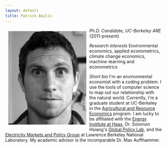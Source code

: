 ```yaml
---
layout: default
title: Patrick Baylis
---
```


<img src="images/pbaylis_head_bw.jpg" alt="headshot" height="300px" class="shadow" style="float:left; margin:10px 10px 10px 10px;" />

*Ph.D. Candidate, UC-Berkeley ARE* (2011-present)

*Research interests*
Environmental economics, applied econometrics, climate change economics, machine-learning and econometrics

*Short bio*
I'm an environmental economist with a coding problem. I use the tools of computer science to map out our relationship with the natural world. Currently, I'm a graduate student at UC-Berkeley in the [Agricultural and Resource Economics](http://areweb.berkeley.edu) program. I am lucky to be affiliated with the [Energy Institute at Haas](https://ei.haas.berkeley.edu), Dr. Solomon Hsiang's [Global Policy Lab](http://www.solomonhsiang.com/lab), and the [Electricity Markets and Policy Group](http://emp.lbl.gov/) at Lawrence Berkeley National Laboratory. My academic advisor is the incomparable Dr. Max Auffhammer.